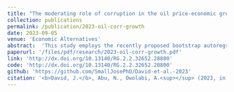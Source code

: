 ```yaml
---
title: "The moderating role of corruption in the oil price-economic growth relationship in an oil-dependent economy: Evidence from Bootstrap ARDL with a Fourier Function"
collection: publications
permalink: /publication/2023-oil-corr-growth
date: 2023-09-05
venue: 'Economic Alternatives'
abstract:  'This study employs the recently proposed bootstrap autoregressive distributed lag (ARDL) model augmented with a Fourier function and the dynamic ARDL simulation procedures to examine whether the oil price-economic growth relationship is dependent on the level of corruption in an oil-dependent economy. Using Nigerian quarterly data during the 1996Q1-2021Q4 period, the results of the bounds-testing present evidence for cointegration between the variables. In addition, the results indicate that oil price and corruption are growth-enhancing, but the effect of oil price on growth is contingent on the level of corruption. Moreover, evidence suggests that the marginal effect of oil price on economic growth varies with the level of corruption; the lower the level of corruption, the higher the growth-enhancing effect of oil price on economic growth, and vice versa. The dynamic ARDL simulations plots demonstrate the significant increase (decrease)in predicted growth in the short-term due to a counterfactual rise in the price of oil price (corruption), which gradually deflates (increase) after the shock in the long-term. Therefore, policies geared toward diversifying the economy away from oil, reducing corruption in the oil and gas industry and the security sector, improving agricultural output, and reducing unemployment rate are recommended to enhance growth.'
paperurl: '/files/pdf/research/2023-oil-corr-growth.pdf'
link: 'http://dx.doi.org/10.13140/RG.2.2.32652.28800'
code: 'http://dx.doi.org/10.13140/RG.2.2.32652.28800'
github: 'https://github.com/SmallJosePhD/David-et-al.-2023'
citation: '<b>David, J.</b>, Abu, N., Owolabi, A.<sup></sup> (2023, in press). &quot;The moderating role of corruption in the oil price-economic growth relationship in an oil-dependent economy: Evidence from Bootstrap ARDL with a Fourier Function.&quot; <i>Economic Alternatives</i>. doi:10.13140/RG.2.2.32652.28800'
---
```

